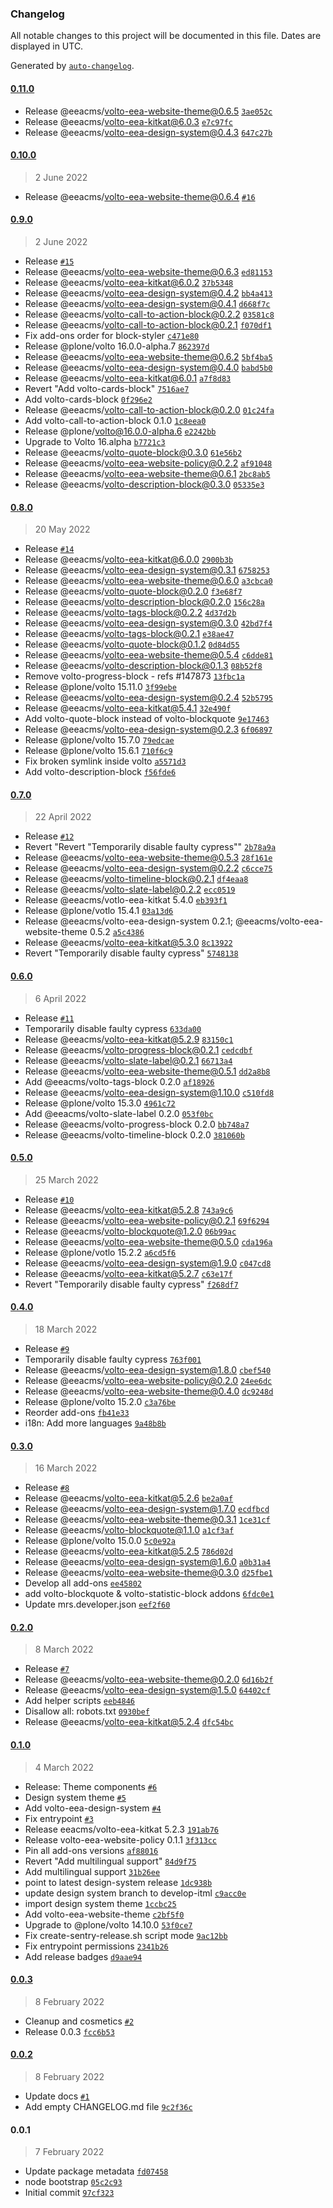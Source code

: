 ### Changelog

All notable changes to this project will be documented in this file. Dates are displayed in UTC.

Generated by [`auto-changelog`](https://github.com/CookPete/auto-changelog).

#### [0.11.0](https://github.com/eea/eea-website-frontend/compare/0.10.0...0.11.0)

- Release @eeacms/volto-eea-website-theme@0.6.5 [`3ae052c`](https://github.com/eea/eea-website-frontend/commit/3ae052cd0712bf27110b89d69995f250f7a37945)
- Release @eeacms/volto-eea-kitkat@6.0.3 [`e7c97fc`](https://github.com/eea/eea-website-frontend/commit/e7c97fc22da0c2c211ec597e5f2a0e82eec4e073)
- Release @eeacms/volto-eea-design-system@0.4.3 [`647c27b`](https://github.com/eea/eea-website-frontend/commit/647c27bfd0ce64aa5dcc173c3c3b446bceace383)

#### [0.10.0](https://github.com/eea/eea-website-frontend/compare/0.9.0...0.10.0)

> 2 June 2022

- Release @eeacms/volto-eea-website-theme@0.6.4 [`#16`](https://github.com/eea/eea-website-frontend/pull/16)

#### [0.9.0](https://github.com/eea/eea-website-frontend/compare/0.8.0...0.9.0)

> 2 June 2022

- Release [`#15`](https://github.com/eea/eea-website-frontend/pull/15)
- Release @eeacms/volto-eea-website-theme@0.6.3 [`ed81153`](https://github.com/eea/eea-website-frontend/commit/ed81153e3729215becf4598d02cba65d71d599f3)
- Release @eeacms/volto-eea-kitkat@6.0.2 [`37b5348`](https://github.com/eea/eea-website-frontend/commit/37b53480555d54f8868c5bce4591d901bdfd2be3)
- Release @eeacms/volto-eea-design-system@0.4.2 [`bb4a413`](https://github.com/eea/eea-website-frontend/commit/bb4a4130ad97bcd1cd2f9195ce2c92b06fe31b54)
- Release @eeacms/volto-eea-design-system@0.4.1 [`d668f7c`](https://github.com/eea/eea-website-frontend/commit/d668f7c460a637ac6bbd6afad15523a2b090e448)
- Release @eeacms/volto-call-to-action-block@0.2.2 [`03581c8`](https://github.com/eea/eea-website-frontend/commit/03581c8a1a615ebff7b8de800ad84bab712ebcae)
- Release @eeacms/volto-call-to-action-block@0.2.1 [`f070df1`](https://github.com/eea/eea-website-frontend/commit/f070df1fbbaa259d614347e46c2882a5182c4d41)
- Fix add-ons order for block-styler [`c471e80`](https://github.com/eea/eea-website-frontend/commit/c471e80b2e632edbb93ffd7118aceed3d735dfde)
- Release @plone/volto 16.0.0-alpha.7 [`862397d`](https://github.com/eea/eea-website-frontend/commit/862397d641d7b4ddf418a3502d01da28e9eb082e)
- Release @eeacms/volto-eea-website-theme@0.6.2 [`5bf4ba5`](https://github.com/eea/eea-website-frontend/commit/5bf4ba5889627905e748fc12fd26cb3a69ccc6a7)
- Release @eeacms/volto-eea-design-system@0.4.0 [`babd5b0`](https://github.com/eea/eea-website-frontend/commit/babd5b01f954ca8606bc994efd40a5f33ea93bb1)
- Release @eeacms/volto-eea-kitkat@6.0.1 [`a7f8d83`](https://github.com/eea/eea-website-frontend/commit/a7f8d83b2069de7c80d7fde42b7587b9dcd3906a)
- Revert "Add volto-cards-block" [`7516ae7`](https://github.com/eea/eea-website-frontend/commit/7516ae7b1a776405ad3c14c14c36232238790297)
- Add volto-cards-block [`0f296e2`](https://github.com/eea/eea-website-frontend/commit/0f296e2948971ccb1542495def709ffe1e2d960d)
- Release @eeacms/volto-call-to-action-block@0.2.0 [`01c24fa`](https://github.com/eea/eea-website-frontend/commit/01c24fa459d7b5f65a048d32596f6d869f0ef081)
- Add volto-call-to-action-block 0.1.0 [`1c8eea0`](https://github.com/eea/eea-website-frontend/commit/1c8eea01102cb2e464b109b86eeccb86acce0046)
- Release @plone/volto@16.0.0-alpha.6 [`e2242bb`](https://github.com/eea/eea-website-frontend/commit/e2242bbb14dfbfe56764cc92228bbbdf03c3d6e9)
- Upgrade to Volto 16.alpha [`b7721c3`](https://github.com/eea/eea-website-frontend/commit/b7721c3984f76983f70128ed719efa5e2a3ec44e)
- Release @eeacms/volto-quote-block@0.3.0 [`61e56b2`](https://github.com/eea/eea-website-frontend/commit/61e56b2fd53006deb27b1150379aa7c1dbcb4b46)
- Release @eeacms/volto-eea-website-policy@0.2.2 [`af91048`](https://github.com/eea/eea-website-frontend/commit/af91048036e9a21337538180fc8abefa7f74798d)
- Release @eeacms/volto-eea-website-theme@0.6.1 [`2bc8ab5`](https://github.com/eea/eea-website-frontend/commit/2bc8ab5d0096739c5ff4a12e214b4767efc36bf1)
- Release @eeacms/volto-description-block@0.3.0 [`05335e3`](https://github.com/eea/eea-website-frontend/commit/05335e38fc2c8b13b9166d1842e6e2674f576852)

#### [0.8.0](https://github.com/eea/eea-website-frontend/compare/0.7.0...0.8.0)

> 20 May 2022

- Release [`#14`](https://github.com/eea/eea-website-frontend/pull/14)
- Release @eeacms/volto-eea-kitkat@6.0.0 [`2900b3b`](https://github.com/eea/eea-website-frontend/commit/2900b3bd2596a9185ea0f27cf761a2338b9e54c1)
- Release @eeacms/volto-eea-design-system@0.3.1 [`6758253`](https://github.com/eea/eea-website-frontend/commit/67582530905654a86ffe83ee60da2c911d37af52)
- Release @eeacms/volto-eea-website-theme@0.6.0 [`a3cbca0`](https://github.com/eea/eea-website-frontend/commit/a3cbca0e61c629e2b00a832d618ae61e0dadd0e4)
- Release @eeacms/volto-quote-block@0.2.0 [`f3e68f7`](https://github.com/eea/eea-website-frontend/commit/f3e68f7b3b80f3e20268b7b684c922523b47f074)
- Release @eeacms/volto-description-block@0.2.0 [`156c28a`](https://github.com/eea/eea-website-frontend/commit/156c28adeb114497b2826d449ac3e86b3a8f5a8a)
- Release @eeacms/volto-tags-block@0.2.2 [`4d37d2b`](https://github.com/eea/eea-website-frontend/commit/4d37d2bb82aa6680ef84a5fe01c35b3ee915d568)
- Release @eeacms/volto-eea-design-system@0.3.0 [`42bd7f4`](https://github.com/eea/eea-website-frontend/commit/42bd7f4301c50ebbd52a487596c904222e1dedd8)
- Release @eeacms/volto-tags-block@0.2.1 [`e38ae47`](https://github.com/eea/eea-website-frontend/commit/e38ae478f859b253038bec567775618ae5feb93f)
- Release @eeacms/volto-quote-block@0.1.2 [`0d84d55`](https://github.com/eea/eea-website-frontend/commit/0d84d55478a58973d6c87b9575223b8551ad2d5a)
- Release @eeacms/volto-eea-website-theme@0.5.4 [`c6dde81`](https://github.com/eea/eea-website-frontend/commit/c6dde81ee28e3061a8c060f8d4a5c5a2e8c29eef)
- Release @eeacms/volto-description-block@0.1.3 [`08b52f8`](https://github.com/eea/eea-website-frontend/commit/08b52f8e62f9f58f4d0142d7fc794309cf7f4a86)
- Remove volto-progress-block - refs #147873 [`13fbc1a`](https://github.com/eea/eea-website-frontend/commit/13fbc1ae4f4e746bc659b6fde4f1a27e3f97bc00)
- Release @plone/volto 15.11.0 [`3f99ebe`](https://github.com/eea/eea-website-frontend/commit/3f99ebefca8e8038b1743289500658ba00a7db24)
- Release @eeacms/volto-eea-design-system@0.2.4 [`52b5795`](https://github.com/eea/eea-website-frontend/commit/52b5795bd73260b5adac9282e4f32ffd117b99f9)
- Release @eeacms/volto-eea-kitkat@5.4.1 [`32e490f`](https://github.com/eea/eea-website-frontend/commit/32e490f5c6490787cbec003a1dabd2606baa007f)
- Add volto-quote-block instead of volto-blockquote [`9e17463`](https://github.com/eea/eea-website-frontend/commit/9e17463133145c2cb8a5bd4bc034a2bd564b36a7)
- Release @eeacms/volto-eea-design-system@0.2.3 [`6f06897`](https://github.com/eea/eea-website-frontend/commit/6f0689789c536bc1bab7bb043d196d0d32b7140a)
- Release @plone/volto 15.7.0 [`79edcae`](https://github.com/eea/eea-website-frontend/commit/79edcae4f3a30c3f3518fff872df308e2ec27886)
- Release @plone/volto 15.6.1 [`710f6c9`](https://github.com/eea/eea-website-frontend/commit/710f6c9d26b224162900c4c71b0dacf935fabd66)
- Fix broken symlink inside volto [`a5571d3`](https://github.com/eea/eea-website-frontend/commit/a5571d3d67de7b04db0d8f8fe51e83fdc5fd2f97)
- Add volto-description-block [`f56fde6`](https://github.com/eea/eea-website-frontend/commit/f56fde6fb6bf7e4f469bac96866b29bd9409bf87)

#### [0.7.0](https://github.com/eea/eea-website-frontend/compare/0.6.0...0.7.0)

> 22 April 2022

- Release [`#12`](https://github.com/eea/eea-website-frontend/pull/12)
- Revert "Revert "Temporarily disable faulty cypress"" [`2b78a9a`](https://github.com/eea/eea-website-frontend/commit/2b78a9a3944c7b5bd3585ea8a70d00e5e4f8493e)
- Release @eeacms/volto-eea-website-theme@0.5.3 [`28f161e`](https://github.com/eea/eea-website-frontend/commit/28f161eb3ec8d5ca01c199179e2de8a9b90b55f8)
- Release @eeacms/volto-eea-design-system@0.2.2 [`c6cce75`](https://github.com/eea/eea-website-frontend/commit/c6cce75ee12129d5a71ade5467eaa7543c40816a)
- Release @eeacms/volto-timeline-block@0.2.1 [`df4eaa8`](https://github.com/eea/eea-website-frontend/commit/df4eaa84352f5d9ecad66e3c8a2291bc5293a460)
- Release @eeacms/volto-slate-label@0.2.2 [`ecc0519`](https://github.com/eea/eea-website-frontend/commit/ecc0519128b61d87beab9d23a2ef496ae0ae3ec1)
- Release @eeacms/votlo-eea-kitkat 5.4.0 [`eb393f1`](https://github.com/eea/eea-website-frontend/commit/eb393f1757428e9c6889674c6d056d1ac8470958)
- Release @plone/votlo 15.4.1 [`03a13d6`](https://github.com/eea/eea-website-frontend/commit/03a13d6418643d27cb0b537687e7f9f60703259d)
- Release @eeacms/volto-eea-design-system 0.2.1; @eeacms/volto-eea-website-theme 0.5.2 [`a5c4386`](https://github.com/eea/eea-website-frontend/commit/a5c438616ffdf288becb298669b88e855251328b)
- Release @eeacms/volto-eea-kitkat@5.3.0 [`8c13922`](https://github.com/eea/eea-website-frontend/commit/8c13922c06bf3870b224ddd81ee1928c00ddaf4b)
- Revert "Temporarily disable faulty cypress" [`5748138`](https://github.com/eea/eea-website-frontend/commit/5748138dd0f5743a0f48854ef344def6d0c4e08c)

#### [0.6.0](https://github.com/eea/eea-website-frontend/compare/0.5.0...0.6.0)

> 6 April 2022

- Release [`#11`](https://github.com/eea/eea-website-frontend/pull/11)
- Temporarily disable faulty cypress [`633da00`](https://github.com/eea/eea-website-frontend/commit/633da0071d7f067525067556dad925cdf32cd215)
- Release @eeacms/volto-eea-kitkat@5.2.9 [`83150c1`](https://github.com/eea/eea-website-frontend/commit/83150c1722257a34be3573fd885fcccf13a35086)
- Release @eeacms/volto-progress-block@0.2.1 [`cedcdbf`](https://github.com/eea/eea-website-frontend/commit/cedcdbf8877fc4cd6acae873f839ccf42c6db94f)
- Release @eeacms/volto-slate-label@0.2.1 [`66713a4`](https://github.com/eea/eea-website-frontend/commit/66713a43a90b157434cfc1158cd14e1081414611)
- Release @eeacms/volto-eea-website-theme@0.5.1 [`dd2a8b8`](https://github.com/eea/eea-website-frontend/commit/dd2a8b8ad73d9dadb847a9663da3282f18e32473)
- Add @eeacms/volto-tags-block 0.2.0 [`af18926`](https://github.com/eea/eea-website-frontend/commit/af189266cde083385ba4481eb6108cf525c6f8cd)
- Release @eeacms/volto-eea-design-system@1.10.0 [`c510fd8`](https://github.com/eea/eea-website-frontend/commit/c510fd8fd17e1251939a314c5ddd1bfcfb1d0ce8)
- Release @plone/volto 15.3.0 [`4961c72`](https://github.com/eea/eea-website-frontend/commit/4961c72cb4affcd9b67c6beb67bc54b66dda6c44)
- Add @eeacms/volto-slate-label 0.2.0 [`053f0bc`](https://github.com/eea/eea-website-frontend/commit/053f0bca456ec426e1e6111245d4dc6e489d1909)
- Release @eeacms/volto-progress-block 0.2.0 [`bb748a7`](https://github.com/eea/eea-website-frontend/commit/bb748a7afb15287a12522ab613ab1d32f701cfd6)
- Release @eeacms/volto-timeline-block 0.2.0 [`381060b`](https://github.com/eea/eea-website-frontend/commit/381060b63b8f15a145bbfaa1c9fcc55fd6241907)

#### [0.5.0](https://github.com/eea/eea-website-frontend/compare/0.4.0...0.5.0)

> 25 March 2022

- Release [`#10`](https://github.com/eea/eea-website-frontend/pull/10)
- Release @eeacms/volto-eea-kitkat@5.2.8 [`743a9c6`](https://github.com/eea/eea-website-frontend/commit/743a9c654dba60e37d83d1e90a67c1787bb56e56)
- Release @eeacms/volto-eea-website-policy@0.2.1 [`69f6294`](https://github.com/eea/eea-website-frontend/commit/69f6294102e1e48af6b6ea7d9b530b01ddf6a3ac)
- Release @eeacms/volto-blockquote@1.2.0 [`06b99ac`](https://github.com/eea/eea-website-frontend/commit/06b99acf4fdde80365f35c53a8fb81eec7c2d230)
- Release @eeacms/volto-eea-website-theme@0.5.0 [`cda196a`](https://github.com/eea/eea-website-frontend/commit/cda196a1305106110524cf292fee8dea7ddf839f)
- Release @plone/votlo 15.2.2 [`a6cd5f6`](https://github.com/eea/eea-website-frontend/commit/a6cd5f6c50c6e46a192288ee884c7ea3274d2698)
- Release @eeacms/volto-eea-design-system@1.9.0 [`c047cd8`](https://github.com/eea/eea-website-frontend/commit/c047cd81f8b1edc4631983eef6a771ba0ea70dcf)
- Release @eeacms/volto-eea-kitkat@5.2.7 [`c63e17f`](https://github.com/eea/eea-website-frontend/commit/c63e17f39bda406f227288e4f3ededef510f23b0)
- Revert "Temporarily disable faulty cypress" [`f268df7`](https://github.com/eea/eea-website-frontend/commit/f268df7f915244038d15cc2e2e1bbf898d64945e)

#### [0.4.0](https://github.com/eea/eea-website-frontend/compare/0.3.0...0.4.0)

> 18 March 2022

- Release [`#9`](https://github.com/eea/eea-website-frontend/pull/9)
- Temporarily disable faulty cypress [`763f001`](https://github.com/eea/eea-website-frontend/commit/763f00163612129324d49dc91c51d9accd59727c)
- Release @eeacms/volto-eea-design-system@1.8.0 [`cbef540`](https://github.com/eea/eea-website-frontend/commit/cbef5404c17935882a24d3592b33171b23c581cd)
- Release @eeacms/volto-eea-website-policy@0.2.0 [`24ee6dc`](https://github.com/eea/eea-website-frontend/commit/24ee6dcbfd02ad5c0b8a72deb5990e017a04a2f2)
- Release @eeacms/volto-eea-website-theme@0.4.0 [`dc9248d`](https://github.com/eea/eea-website-frontend/commit/dc9248d86e097cb21475c5833db321a233b30cae)
- Release @plone/volto 15.2.0 [`c3a76be`](https://github.com/eea/eea-website-frontend/commit/c3a76be9b2f1ebd3ff29715db5120393fd4ccdd1)
- Reorder add-ons [`fb41e33`](https://github.com/eea/eea-website-frontend/commit/fb41e338a38a1d75963721c04becb02ec91eab64)
- i18n: Add more languages [`9a48b8b`](https://github.com/eea/eea-website-frontend/commit/9a48b8bd3068c5afc7041a997e6b8815287c65e4)

#### [0.3.0](https://github.com/eea/eea-website-frontend/compare/0.2.0...0.3.0)

> 16 March 2022

- Release [`#8`](https://github.com/eea/eea-website-frontend/pull/8)
- Release @eeacms/volto-eea-kitkat@5.2.6 [`be2a0af`](https://github.com/eea/eea-website-frontend/commit/be2a0af256f088a651400443a87769be7a18748f)
- Release @eeacms/volto-eea-design-system@1.7.0 [`ecdfbcd`](https://github.com/eea/eea-website-frontend/commit/ecdfbcdfe8107b2036c4ebd1fac3203553162377)
- Release @eeacms/volto-eea-website-theme@0.3.1 [`1ce31cf`](https://github.com/eea/eea-website-frontend/commit/1ce31cfe3c6658a128b16833d08ec39ea1179d46)
- Release @eeacms/volto-blockquote@1.1.0 [`a1cf3af`](https://github.com/eea/eea-website-frontend/commit/a1cf3af925bf0c134073b389996c7f270eb31f18)
- Release @plone/volto 15.0.0 [`5c0e92a`](https://github.com/eea/eea-website-frontend/commit/5c0e92a954b18298c133556990f57573dce5acda)
- Release @eeacms/volto-eea-kitkat@5.2.5 [`786d02d`](https://github.com/eea/eea-website-frontend/commit/786d02d08f61ddcdccab9042cee8733cd82f0b96)
- Release @eeacms/volto-eea-design-system@1.6.0 [`a0b31a4`](https://github.com/eea/eea-website-frontend/commit/a0b31a48f370be9dfa507ed4e1a9b08e1b7629b1)
- Release @eeacms/volto-eea-website-theme@0.3.0 [`d25fbe1`](https://github.com/eea/eea-website-frontend/commit/d25fbe10634131b87727fe3651ba844efc76d1c5)
- Develop all add-ons [`ee45802`](https://github.com/eea/eea-website-frontend/commit/ee458027b7afad18de3570e1cabd58ce809e6d1a)
- add volto-blockquote & volto-statistic-block addons [`6fdc0e1`](https://github.com/eea/eea-website-frontend/commit/6fdc0e10fad7c1a292f84f5d8ba3de7543ead1db)
- Update mrs.developer.json [`eef2f60`](https://github.com/eea/eea-website-frontend/commit/eef2f6070cecc8b2ef295c49850fcf20c1233592)

#### [0.2.0](https://github.com/eea/eea-website-frontend/compare/0.1.0...0.2.0)

> 8 March 2022

- Release [`#7`](https://github.com/eea/eea-website-frontend/pull/7)
- Release @eeacms/volto-eea-website-theme@0.2.0 [`6d16b2f`](https://github.com/eea/eea-website-frontend/commit/6d16b2f81820d7ed4984cde371588e34c5d53452)
- Release @eeacms/volto-eea-design-system@1.5.0 [`64402cf`](https://github.com/eea/eea-website-frontend/commit/64402cf48522298fe44c08c9c33aa97fea300a42)
- Add helper scripts [`eeb4846`](https://github.com/eea/eea-website-frontend/commit/eeb48468c338b03df48fbab7d45666383ef237b1)
- Disallow all: robots.txt [`0930bef`](https://github.com/eea/eea-website-frontend/commit/0930bef2519873bc75815031b1567f3c93ff77a8)
- Release @eeacms/volto-eea-kitkat@5.2.4 [`dfc54bc`](https://github.com/eea/eea-website-frontend/commit/dfc54bc4502b417d8f930382c98cbb726109ee98)

#### [0.1.0](https://github.com/eea/eea-website-frontend/compare/0.0.3...0.1.0)

> 4 March 2022

- Release: Theme components [`#6`](https://github.com/eea/eea-website-frontend/pull/6)
- Design system theme [`#5`](https://github.com/eea/eea-website-frontend/pull/5)
- Add volto-eea-design-system [`#4`](https://github.com/eea/eea-website-frontend/pull/4)
- Fix entrypoint [`#3`](https://github.com/eea/eea-website-frontend/pull/3)
- Release eeacms/volto-eea-kitkat 5.2.3 [`191ab76`](https://github.com/eea/eea-website-frontend/commit/191ab7685824e429eda241fa50a7edf52ccb47f8)
- Release volto-eea-website-policy 0.1.1 [`3f313cc`](https://github.com/eea/eea-website-frontend/commit/3f313ccc4097c7f64790a3d0b90d96e2f8cbb221)
- Pin all add-ons versions [`af88016`](https://github.com/eea/eea-website-frontend/commit/af8801613c1991e52be8dc8dd73175d3b398589f)
- Revert "Add multilingual support" [`84d9f75`](https://github.com/eea/eea-website-frontend/commit/84d9f758aef866fc4626100f391b4d7b7865e6b9)
- Add multilingual support [`31b26ee`](https://github.com/eea/eea-website-frontend/commit/31b26eeab11c27d0d9f05aac9871ca079f586db7)
- point to latest design-system release [`1dc938b`](https://github.com/eea/eea-website-frontend/commit/1dc938b2a71fbef6093e8552f99be191b2419a5a)
- update design system branch to develop-itml [`c9acc0e`](https://github.com/eea/eea-website-frontend/commit/c9acc0e65ac84325a6d8c23584f0f06f79d6f520)
- import design system theme [`1ccbc25`](https://github.com/eea/eea-website-frontend/commit/1ccbc251ee1754107266ea8254c7d1ea12704e58)
- Add volto-eea-website-theme [`c2bf5f0`](https://github.com/eea/eea-website-frontend/commit/c2bf5f0cb13bd1d20c5a4c7b25dccbfeb061a1ec)
- Upgrade to @plone/volto 14.10.0 [`53f0ce7`](https://github.com/eea/eea-website-frontend/commit/53f0ce794eb032aea844bfb732276beab5c31907)
- Fix create-sentry-release.sh script mode [`9ac12bb`](https://github.com/eea/eea-website-frontend/commit/9ac12bb85e6e23d65e2c521fb191d9578e341ae3)
- Fix entrypoint permissions [`2341b26`](https://github.com/eea/eea-website-frontend/commit/2341b2675ae12f54d8d7ce68ac5279161474c870)
- Add release badges [`d9aae94`](https://github.com/eea/eea-website-frontend/commit/d9aae94998a4b193f920c2a80f68e4e32e1baaf1)

#### [0.0.3](https://github.com/eea/eea-website-frontend/compare/0.0.2...0.0.3)

> 8 February 2022

- Cleanup and cosmetics [`#2`](https://github.com/eea/eea-website-frontend/pull/2)
- Release 0.0.3 [`fcc6b53`](https://github.com/eea/eea-website-frontend/commit/fcc6b53cc3a0197e1aa539a9a2cb4c8740e4f4b9)

#### [0.0.2](https://github.com/eea/eea-website-frontend/compare/0.0.1...0.0.2)

> 8 February 2022

- Update docs [`#1`](https://github.com/eea/eea-website-frontend/pull/1)
- Add empty CHANGELOG.md file [`9c2f36c`](https://github.com/eea/eea-website-frontend/commit/9c2f36c127f276e2c773a6f6b4580f7c992d1246)

#### 0.0.1

> 7 February 2022

- Update package metadata [`fd07458`](https://github.com/eea/eea-website-frontend/commit/fd0745841438ac128cc9162f63e963c54ebd4a4c)
- node bootstrap [`05c2c93`](https://github.com/eea/eea-website-frontend/commit/05c2c933852297a86928e26e7ba52fe721267322)
- Initial commit [`97cf323`](https://github.com/eea/eea-website-frontend/commit/97cf3235ebf200c49ba26c422b1f737b0c1d767f)
